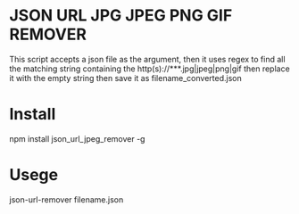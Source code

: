 # JSON URL JPG JPEG PNG GIF REMOVER

This script accepts a json file as the argument, then it uses regex to find all the matching string containing the http(s)://***.jpg|jpeg|png|gif then replace it with the empty string then save it as filename_converted.json

# Install
npm install json_url_jpeg_remover -g

# Usege
json-url-remover filename.json
